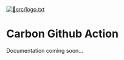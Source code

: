 [{
  "filename": "src/logo.txt"
}]: 🎨
<a href="https://github.com/Cox65/carbon-markdown-action/blob/33/merge/src/logo.txt" target="_blank">![🎨src/logo.txt](https://github.com/Cox65/carbon-markdown-action/raw/33/merge/carbon/nuKTNXiwWCKj8xmEakrP7Q/logo.txt.png)</a>


# Carbon Github Action
Documentation coming soon...